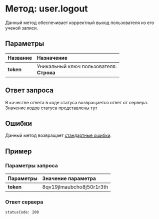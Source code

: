 # Метод: user.logout <a name="user.logout"/>
Данный метод обеспечивает корректный выход пользователя из его ученой записи.

## Параметры
| Название     | Назначение     |
| :------------- | :------------- |
| **token**      | Уникальный ключ пользователя.  <br>**Строка**

## Ответ запроса
В качестве ответа в коде статуса возвращается ответ от сервера.
Значение кодов статуса представлены [тут](#statusCode)


## Ошибки
Данный метод возвращает [стандартные ошибки](#errors).<br>

## Пример

### Параметры запроса
| Параметры | Значение параметра     |
| :------------- | :------------- |
| **token**       | 8qv19jlmaubcho8j50r1r3th       |

### Ответ сервера

```
statusCode: 200
```
